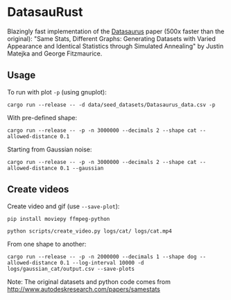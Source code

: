 # DatasauRust

Blazingly fast implementation of the [Datasaurus](https://www.autodesk.com/research/publications/same-stats-different-graphs) paper (500x faster than the original): "Same Stats, Different Graphs: Generating Datasets with Varied Appearance and Identical Statistics through Simulated Annealing" by Justin Matejka and George Fitzmaurice.

## Usage

To run with plot `-p` (using gnuplot):
```
cargo run --release -- -d data/seed_datasets/Datasaurus_data.csv -p
```

With pre-defined shape:
```
cargo run --release -- -p -n 3000000 --decimals 2 --shape cat --allowed-distance 0.1
```

Starting from Gaussian noise:
```
cargo run --release -- -p -n 3000000 --decimals 2 --shape cat --allowed-distance 0.1 --gaussian
```

## Create videos

Create video and gif (use `--save-plot`):
```
pip install moviepy ffmpeg-python

python scripts/create_video.py logs/cat/ logs/cat.mp4
```

From one shape to another:
```
cargo run --release -- -p -n 2000000 --decimals 1 --shape dog --allowed-distance 0.1 --log-interval 10000 -d logs/gaussian_cat/output.csv --save-plots
```


Note: The original datasets and python code comes from http://www.autodeskresearch.com/papers/samestats
